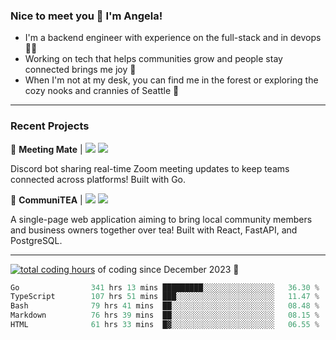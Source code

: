 ### Nice to meet you 👋 I'm Angela!

- I'm a backend engineer with experience on the full-stack and in devops 👩‍💻
- Working on tech that helps communities grow and people stay connected brings me joy 🤝
- When I'm not at my desk, you can find me in the forest or exploring the cozy nooks and crannies of Seattle 🧋

---

### Recent Projects

👾 **Meeting Mate** | [![](https://img.shields.io/badge/Code-violet.svg?style=flat-square)](https://github.com/angelajfisher/meeting-mate) [![](https://img.shields.io/badge/Site-violet.svg?style=flat-square)](https://angelajfisher.com/projects/meeting-mate)

Discord bot sharing real-time Zoom meeting updates to keep teams connected across platforms! Built with Go.

🍵 **CommuniTEA** | [![](https://img.shields.io/badge/Code-green.svg?style=flat-square)](https://gitlab.com/angelajfisher/communiTEA) [![](https://img.shields.io/badge/Demo-green.svg?style=flat-square)](https://angelajfisher.gitlab.io/communiTEA/)

A single-page web application aiming to bring local community members and business owners together over tea!  Built with React, FastAPI, and PostgreSQL.

---

<a href="https://wakatime.com/@018c1e94-8745-411f-aea1-f33be044d952"><img src="https://wakatime.com/badge/user/018c1e94-8745-411f-aea1-f33be044d952.svg?style=flat-square" alt="total coding hours" /></a> of coding since December 2023 🌊<br>
<!--START_SECTION:waka-->

```go
Go                341 hrs 13 mins █████████░░░░░░░░░░░░░░░░   36.30 %
TypeScript        107 hrs 51 mins ███░░░░░░░░░░░░░░░░░░░░░░   11.47 %
Bash              79 hrs 41 mins  ██░░░░░░░░░░░░░░░░░░░░░░░   08.48 %
Markdown          76 hrs 39 mins  ██░░░░░░░░░░░░░░░░░░░░░░░   08.15 %
HTML              61 hrs 33 mins  █▓░░░░░░░░░░░░░░░░░░░░░░░   06.55 %
```

<!--END_SECTION:waka--> 
